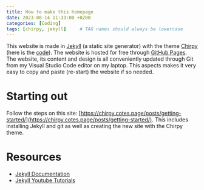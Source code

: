 ```yaml
---
title: How to make this homepage
date: 2023-08-14 11:33:00 +0200
categories: [Coding]
tags: [chirpy, jekyll]     # TAG names should always be lowercase
---
```


This website is made in [Jekyll](https://en.wikipedia.org/wiki/Jekyll_(software)) (a static site generator) with the theme [Chirpy](https://chirpy.cotes.page/) (here is the [code](https://github.com/cotes2020/jekyll-theme-chirpy)). The website is hosted for free through [GitHub Pages](https://pages.github.com/). The website, its content and design is all conveniently updated through Git from my Visual Studio Code editor on my laptop. This aspects makes it very easy to copy and paste (re-start) the website if so needed. 

# Starting out
Follow the steps on this site: [https://chirpy.cotes.page/posts/getting-started/](https://chirpy.cotes.page/posts/getting-started/). This includes installing Jekyll and git as well as creating the new site with the Chirpy theme.

# Resources
- [Jekyll Documentation](https://jekyllrb.com/docs/) 
- [Jekyll Youtube Tutorials](https://www.youtube.com/watch?v=T1itpPvFWHI&list=PLLAZ4kZ9dFpOPV5C5Ay0pHaa0RJFhcmcB&index=1)